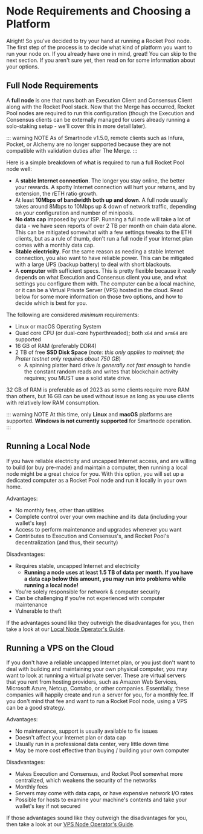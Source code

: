 # Node Requirements and Choosing a Platform

Alright!
So you've decided to try your hand at running a Rocket Pool node.
The first step of the process is to decide what kind of platform you want to run your node on.
If you already have one in mind, great!
You can skip to the next section.
If you aren't sure yet, then read on for some information about your options.

## Full Node Requirements

A **full node** is one that runs both an Execution Client and Consensus Client along with the Rocket Pool stack.
Now that the Merge has occurred, Rocket Pool nodes are required to run this configuration (though the Execution and Consensus clients can be externally managed for users already running a solo-staking setup - we'll cover this in more detail later).

::: warning NOTE
As of Smartnode v1.5.0, remote clients such as Infura, Pocket, or Alchemy are no longer supported because they are not compatible with validation duties after The Merge.
:::

Here is a simple breakdown of what is required to run a full Rocket Pool node well:

- A **stable Internet connection**. The longer you stay online, the better your rewards. A spotty Internet connection will hurt your returns, and by extension, the rETH ratio growth.
- At least **10Mbps of bandwidth both up and down**. A full node usually takes around 8Mbps to 10Mbps up & down of network traffic, depending on your configuration and number of minipools.
- **No data cap** imposed by your ISP. Running a full node will take a lot of data - we have seen reports of over 2 TB per month on chain data alone. This can be mitigated somewhat with a few settings tweaks to the ETH clients, but as a rule of thumb, don't run a full node if your Internet plan comes with a monthly data cap.
- **Stable electricity**. For the same reason as needing a stable Internet connection, you also want to have reliable power. This can be mitigated with a large UPS (backup battery) to deal with short blackouts.
- A **computer** with sufficient specs. This is pretty flexible because it _really_ depends on what Execution and Consensus client you use, and what settings you configure them with. The computer can be a local machine, or it can be a Virtual Private Server (VPS) hosted in the cloud. Read below for some more information on those two options, and how to decide which is best for you.

The following are considered _minimum_ requirements:

- Linux or macOS Operating System
- Quad core CPU (or dual-core hyperthreaded); both `x64` and `arm64` are supported
- 16 GB of RAM (preferably DDR4)
- 2 TB of free **SSD Disk Space** (_note: this only applies to mainnet; the Prater testnet only requires about 750 GB_)
  - A spinning platter hard drive _is generally not fast enough_ to handle the constant random reads and writes that blockchain activity requires; you MUST use a solid state drive.

32 GB of RAM is preferable as of 2023 as some clients require more RAM than others, but 16 GB can be used without issue as long as you use clients with relatively low RAM consumption.

::: warning NOTE
At this time, only **Linux** and **macOS** platforms are supported.
**Windows is not currently supported** for Smartnode operation.
:::

## Running a Local Node

If you have reliable electricity and uncapped Internet access, and are willing to build (or buy pre-made) and maintain a computer, then running a local node might be a great choice for you. With this option, you will set up a dedicated computer as a Rocket Pool node and run it locally in your own home.

Advantages:

- No monthly fees, other than utilities
- Complete control over your own machine and its data (including your wallet's key)
- Access to perform maintenance and upgrades whenever you want
- Contributes to Execution and Consensus's, and Rocket Pool's decentralization (and thus, their security)

Disadvantages:

- Requires stable, uncapped Internet and electricity
  - **Running a node uses at least 1.5 TB of data per month. If you have a data cap below this amount, you may run into problems while running a local node!**
- You're solely responsible for network & computer security
- Can be challenging if you're not experienced with computer maintenance
- Vulnerable to theft

If the advantages sound like they outweigh the disadvantages for you, then take a look at our [Local Node Operator's Guide](local/hardware.html).

## Running a VPS on the Cloud

If you don't have a reliable uncapped Internet plan, or you just don't want to deal with building and maintaining your own physical computer, you may want to look at running a virtual private server. These are virtual servers that you rent from hosting providers, such as Amazon Web Services, Microsoft Azure, Netcup, Contabo, or other companies. Essentially, these companies will happily create and run a server for you, for a monthly fee. If you don't mind that fee and want to run a Rocket Pool node, using a VPS can be a good strategy.

Advantages:

- No maintenance, support is usually available to fix issues
- Doesn't affect your Internet plan or data cap
- Usually run in a professional data center, very little down time
- May be more cost effective than buying / building your own computer

Disadvantages:

- Makes Execution and Consensus, and Rocket Pool somewhat more centralized, which weakens the security of the networks
- Monthly fees
- Servers may come with data caps, or have expensive network I/O rates
- Possible for hosts to examine your machine's contents and take your wallet's key if not secured

If those advantages sound like they outweigh the disadvantages for you, then take a look at our [VPS Node Operator's Guide](vps/providers.html).
